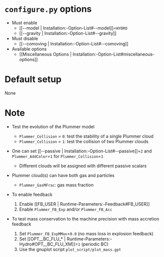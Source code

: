 # `configure.py` options
- Must enable
  - [[--model | Installation:-Option-List#--model]]=`HYDRO`
  - [[--gravity | Installation:-Option-List#--gravity]]
- Must disable
  - [[--comoving | Installation:-Option-List#--comoving]]
- Available options
  - [[Miscellaneous Options | Installation:-Option-List#miscellaneous-options]]


# Default setup
None


# Note
- Test the evolution of the Plummer model
  - `Plummer_Collision` = `0`: test the stability of a single Plummer cloud
  - `Plummer_Collision` = `1`: test the collision of two Plummer clouds

- One can set [[--passive | Installation:-Option-List#--passive]]=`2`
  and `Plummer_AddColor`=`1` for `Plummer_Collision`=`1`
  - Different clouds will be assigned with different passive scalars

- Plummer cloud(s) can have both gas and particles
  - `Plummer_GasMFrac`: gas mass fraction

- To enable feedback
  1. Enable [[FB_USER | Runtime-Parameters:-Feedback#FB_USER]]
  2. Enable `Plummer_FB_Exp` and/or `Plummer_FB_Acc`

- To test mass conservation to the machine precision with mass accretion feedback
  1. Set `Plummer_FB_ExpMMax`=`0.0` (no mass loss in explosion feedback)
  2. Set [[OPT__BC_FLU_* | Runtime-Parameters:-Hydro#OPT__BC_FLU_XM]]=`1` (periodic BC)
  3. Use the gnuplot script `plot_script/plot_mass.gpt`
